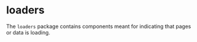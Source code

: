 # loaders

The `loaders` package contains components meant for indicating that pages or
data is loading.

